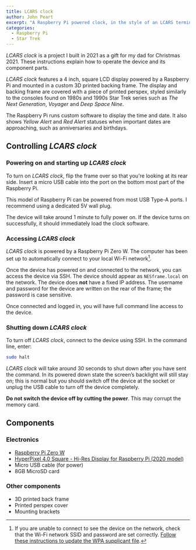 ```yaml
---
title: LCARS clock
author: John Peart
excerpt: "A Raspberry Pi powered clock, in the style of an LCARS terminal from Star Trek."
categories:
  - Raspberry Pi
  - Star Trek
---
```


*LCARS clock* is a project I built in 2021 as a gift for my dad for Christmas 2021. These instructions explain how to operate the device and its component parts.

*LCARS clock* features a 4 inch, square LCD display powered by a Raspberry Pi and mounted in a custom 3D printed backing frame. The display and backing frame are covered with a piece of printed perspex, styled similarly to the consoles found on 1980s and 1990s Star Trek series such as *The Next Generation*, *Voyager* and *Deep Space Nine*.

The Raspberry Pi runs custom software to display the time and date. It also shows *Yellow Alert* and *Red Alert* statuses when important dates are approaching, such as anniversaries and birthdays.

## Controlling *LCARS clock*

### Powering on and starting up *LCARS clock*

To turn on *LCARS clock*, flip the frame over so that you're looking at its rear side. Insert a micro USB cable into the port on the bottom most part of the Raspberry Pi.

This model of Raspberry Pi can be powered from most USB Type-A ports. I recommend using a dedicated 5V wall plug.

The device will take around 1 minute to fully power on. If the device turns on successfully, it should immediately load the clock software.

### Accessing *LCARS clock*

*LCARS clock* is powered by a Raspberry Pi Zero W. The computer has been set up to automatically connect to your local Wi-Fi network[^wifi].

Once the device has powered on and connected to the network, you can access the device via SSH. The device should appear as `NESframe.local` on the network. The device does **not** have a fixed IP address. The username and password for the device are written on the rear of the frame; the password is case sensitive.

Once connected and logged in, you will have full command line access to the device.

### Shutting down *LCARS clock*

To turn off *LCARS clock*, connect to the device using SSH. In the command line, enter:

```bash
sudo halt
```

*LCARS clock* will take around 30 seconds to shut down after you have sent the command. In its powered down state the screen’s backlight will still stay on; this is normal but you should switch off the device at the socket or unplug the USB cable to turn off the device completely.

**Do not switch the device off by cutting the power**. This may corrupt the memory card.

## Components

### Electronics

- <a href="https://www.raspberrypi.org/products/raspberry-pi-zero-w/?resellerType=home" target="_blank" rel="noopener noreferrer">Raspberry Pi Zero W</a>
- <a href="https://shop.pimoroni.com/products/hyperpixel-4-square?variant=30138251444307" target="_blank" rel="noopener noreferrer">HyperPixel 4.0 Square - Hi-Res Display for Raspberry Pi (2020 model)</a>
- Micro USB cable (for power)
- 8GB MicroSD card

### Other components

- 3D printed back frame
- Printed perspex cover
- Mounting brackets

[^wifi]: If you are unable to connect to see the device on the network, check that the Wi-Fi network SSID and password are set correctly. <a href="https://www.raspberrypi-spy.co.uk/2017/04/manually-setting-up-pi-wifi-using-wpa_supplicant-conf/" target="_blank" rel="noopener noreferrer">Follow these instructions to update the WPA supplicant file</a>.
